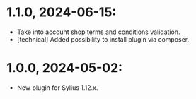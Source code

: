 # 1.1.0, 2024-06-15:
- Take into account shop terms and conditions validation.
- [technical] Added possibility to install plugin via composer.

# 1.0.0, 2024-05-02:
- New plugin for Sylius 1.12.x.